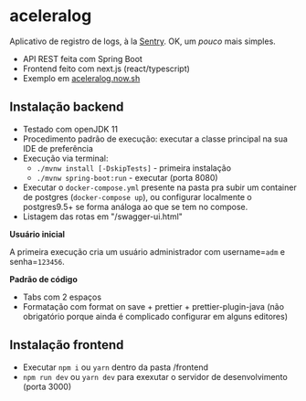 # aceleralog

Aplicativo de registro de logs, à la [Sentry](https://sentry.io/welcome/). OK, um _pouco_ mais simples.

- API REST feita com Spring Boot
- Frontend feito com next.js (react/typescript)
- Exemplo em [aceleralog.now.sh](https://aceleralog.now.sh)

## Instalação backend

- Testado com openJDK 11
- Procedimento padrão de execução: executar a classe principal na sua IDE de preferência
- Execução via terminal:
  - `./mvnw install [-DskipTests]` - primeira instalação
  - `./mvnw spring-boot:run` - executar (porta 8080)
- Executar o `docker-compose.yml` presente na pasta pra subir um container de postgres (`docker-compose up`), ou configurar localmente o postgres9.5+ se forma análoga ao que se tem no compose.
- Listagem das rotas em "/swagger-ui.html"

**Usuário inicial**

A primeira execução cria um usuário administrador com username=`adm` e senha=`123456`.

**Padrão de código**

- Tabs com 2 espaços
- Formatação com format on save + prettier + prettier-plugin-java (não obrigatório porque ainda é complicado configurar em alguns editores)

## Instalação frontend

- Executar `npm i` ou `yarn` dentro da pasta /frontend
- `npm run dev` ou `yarn dev` para exexutar o servidor de desenvolvimento (porta 3000)
